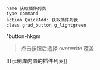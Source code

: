 ﻿```button
name 获取插件列表
type command
action QuickAdd: 获取插件列表
class grad_button g_lightgreen
```
^button-hkgm

> 点击按钮后选择 overwrite 覆盖

![[示例库内置的插件列表]]